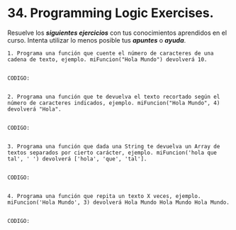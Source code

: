 
# 34. Programming Logic Exercises.

Resuelve los ***siguientes ejercicios*** con tus conocimientos aprendidos en el curso. Intenta utilizar lo menos posible tus ***apuntes*** o ***ayuda***.


	1. Programa una función que cuente el número de caracteres de una cadena de texto, ejemplo. miFuncion("Hola Mundo") devolverá 10.


	CODIGO:

~~~

~~~


	2. Programa una función que te devuelva el texto recortado según el número de caracteres indicados, ejemplo. miFuncion("Hola Mundo", 4) devolverá "Hola".


	CODIGO:

~~~

~~~


	3. Programa una función que dada una String te devuelva un Array de textos separados por cierto carácter, ejemplo. miFuncion('hola que tal', ' ') devolverá ['hola', 'que', 'tal'].


	CODIGO:

~~~

~~~


	4. Programa una función que repita un texto X veces, ejemplo. miFuncion('Hola Mundo', 3) devolverá Hola Mundo Hola Mundo Hola Mundo.


	CODIGO:

~~~

~~~